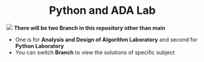 <h1 align="center" > Python and ADA Lab </h1>

<img src="https://www.linkpicture.com/q/branch-for-git.jpg" type="image">
<b>There will be two Branch in this repository other than main </b>

* One is for **Analysis and Design of Algorithm Laboratory** and second for **Python Laboratory**
* You can switch **Branch** to view the solutions of specific subject
